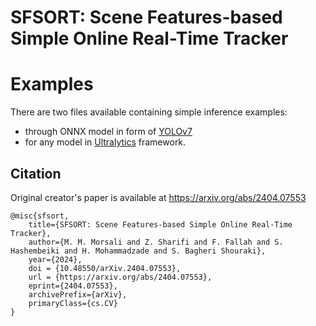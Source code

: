 # SFSORT: Scene Features-based Simple Online Real-Time Tracker

# Examples
There are two files available containing simple inference examples:
- through ONNX model in form of [YOLOv7](https://github.com/Applied-Deep-Learning-Lab/SFSORT/blob/main/yolov7_onnxruntime_sfsort.py)
- for any model in [Ultralytics](https://github.com/Applied-Deep-Learning-Lab/SFSORT/blob/main/ultralytics_sfsort.py) framework.

## Citation
Original creator's paper is available at https://arxiv.org/abs/2404.07553
```
@misc{sfsort,
    title={SFSORT: Scene Features-based Simple Online Real-Time Tracker},
    author={M. M. Morsali and Z. Sharifi and F. Fallah and S. Hashembeiki and H. Mohammadzade and S. Bagheri Shouraki},
    year={2024},
    doi = {10.48550/arXiv.2404.07553}, 
    url = {https://arxiv.org/abs/2404.07553}, 
    eprint={2404.07553},
    archivePrefix={arXiv},
    primaryClass={cs.CV}
}
```
